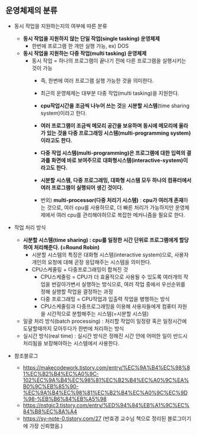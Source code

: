 ## 운영체제의 분류
- 동시 작업을 지원하는지의 여부에 따른 분류
  - **동시 작업을 지원하지 않는 단일 작업(single tasking) 운영체제** 
    - 한번에 프로그램 한 개만 실행 가능, ex) DOS
  - **동시 작업을 지원하는 다중 작업(multi tasking) 운영체제**
    - 동시 작업 = 하나의 프로그램이 끝나기 전에 다른 프로그램을 실행시키는 것이 가능
      - 즉, 한번에 여러 프로그램 실행 가능한 것을 의미한다.
      - 최근의 운영체제는 대부분 다중 작업(multi tasking)을 지원한다. 
      - **cpu작업시간을 조금씩 나누어 쓰는 것**을 **시분할 시스템**(time sharing system)이라고 한다.
      - **여러 프로그램이 조금씩 메모리 공간을 보유하며 동시에 메모리에 올라가 있는 것을 다중 프로그래밍 시스템(multi-programming system)이라고도 한다.**
      - **다중 작업 시스템(multi-programming)은 프로그램에 대한 입력의 결과를 화면에 바로 보여주므로** **대화형시스템(interactive-system)이라고도 한다.**
      - **시분할 시스템, 다중 프로그래밍, 대화형 시스템 모두 하나의 컴퓨터에서 여러 프로그램이 실행되어 생긴 것이다.**
      
      - 번외) **multi-processor(다중 처리기 시스템)** : **cpu가 여러개 존재**하는 것으로, 여러 cpu를 사용하므로, 더 빠른 처리가 가능하지만 운영체제에서 여러 cpu를 관리해야하므로 복잡한 메커니즘을 필요로 한다.

- 작업 처리 방식
  - **시분할 시스템(time sharing) : cpu를 일정한 시간 단위로 프로그램에게 할당하여 처리해준다. (=Round Robin)**
    - 시분할 시스템의 특징은 대화형 시스템(interactive system)으로, 사용자 개인의 요청에 대해 곧장 응답해주는 시스템을 의미한다.
    - CPU스케줄링 + 다중프로그래밍이 합쳐진 것
      - CPU스케줄링 = CPU가 더 효율적으로 사용될 수 있도록 여러개의 작업을 번갈아가변서 실행하는 방식으로, 여러 작업 중에서 우선순위를 정해 실행할 작업을 결정하는 과정
      - 다중 프로그래밍 = CPU작업과 입출력 작업을 병행하는 방식
      - CPU스케줄링과 다중프로그래밍을 이용해 사용자들에게 컴퓨터 자원을 시간적으로 분할해주는 시스템(=시분할 시스템)
  - 일괄 처리 방식(batch processing) : 처리할 작업이 일정량 혹은 일정시간에 도달할때까지 모아두다가 한번에 처리하는 방식
  - 실시간 방식(real time) : 실시간 방식은 정해진 시간 안에 어떠한 일이 반드시 처리됨을 보장해야하는 시스템에서 사용한다.

- 참조블로그
  - https://makecodework.tistory.com/entry/%EC%9A%B4%EC%98%81%EC%B2%B4%EC%A0%9C-102%EC%9A%B4%EC%98%81%EC%B2%B4%EC%A0%9C%EA%B0%9C%EB%85%90-%EC%9A%B4%EC%98%81%EC%B2%B4%EC%A0%9C%EC%9D%98-%EB%B6%84%EB%A5%98
  - https://nstgic3.tistory.com/entry/%ED%94%84%EB%A1%9C%EC%84%B8%EC%8A%A4
  - https://sy-note-0.tistory.com/27 (반효경 교수님 책으로 정리된 블로그이기에 가장 신뢰했음.)